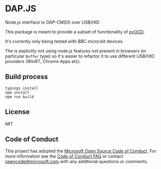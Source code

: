 # DAP.JS

Node.js interface to DAP-CMSIS over USB/HID

This package is meant to provide a subset of functionality of [pyOCD](https://github.com/mbedmicro/pyOCD).

It's currently only being tested with BBC micro:bit devices.

The is explicitly not using node.js features not present in browsers (in particular `Buffer` type)
so it's easier to refactor it to use different USB/HID providers (WinRT, Chrome Apps etc).

## Build process

```
typings install
npm install
npm run build
```

## License

MIT

## Code of Conduct

This project has adopted the [Microsoft Open Source Code of Conduct](https://opensource.microsoft.com/codeofconduct/). For more information see the [Code of Conduct FAQ](https://opensource.microsoft.com/codeofconduct/faq/) or contact [opencode@microsoft.com](mailto:opencode@microsoft.com) with any additional questions or comments.
